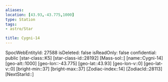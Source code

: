 ```yaml
---
aliases: 
location: [43.93,-43.775,1000]
type: Station
tags:
- astro/Star

title: Cygni-14
---
```

SpocWebEntityId: 27588
isDeleted: false
isReadOnly: false
confidential: public
[star-class::K5]
[star-class-id::28192]
[Mass-sol::]
[name::Cygni-14]
[geo-alt::1000]
[geo-lon::-43.775]
[geo-lat::43.93]
[geo-lon-v::0]
[geo-lat-v::0]
[bright-min::37]
[bright-max::37]
[Zodiac-index::14]
[ZodiacId::28113]
[NextStarId::]



